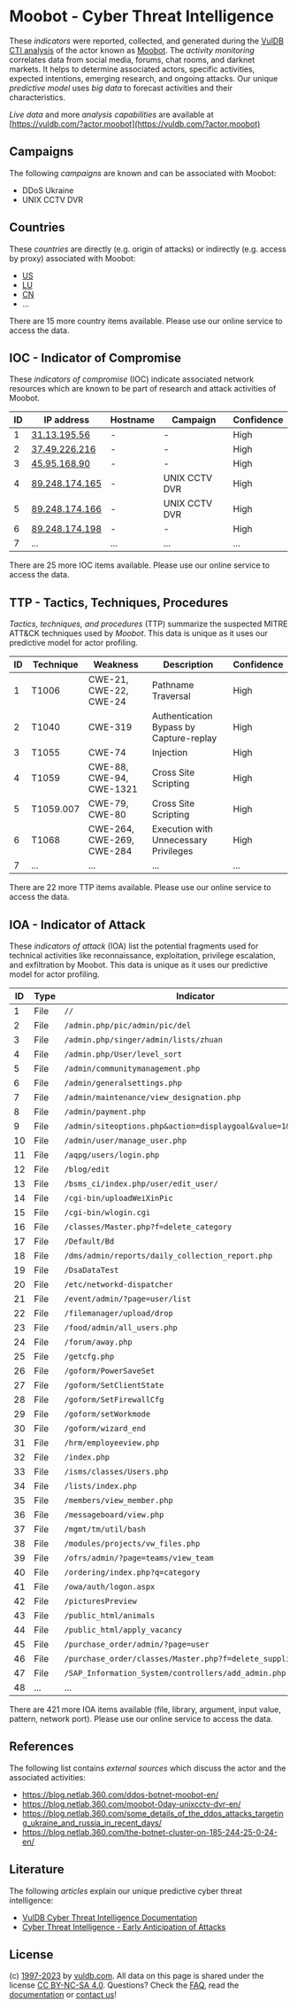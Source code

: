 # Moobot - Cyber Threat Intelligence

These _indicators_ were reported, collected, and generated during the [VulDB CTI analysis](https://vuldb.com/?kb.cti) of the actor known as [Moobot](https://vuldb.com/?actor.moobot). The _activity monitoring_ correlates data from social media, forums, chat rooms, and darknet markets. It helps to determine associated actors, specific activities, expected intentions, emerging research, and ongoing attacks. Our unique _predictive model_ uses _big data_ to forecast activities and their characteristics.

_Live data_ and more _analysis capabilities_ are available at [https://vuldb.com/?actor.moobot](https://vuldb.com/?actor.moobot)

## Campaigns

The following _campaigns_ are known and can be associated with Moobot:

* DDoS Ukraine
* UNIX CCTV DVR

## Countries

These _countries_ are directly (e.g. origin of attacks) or indirectly (e.g. access by proxy) associated with Moobot:

* [US](https://vuldb.com/?country.us)
* [LU](https://vuldb.com/?country.lu)
* [CN](https://vuldb.com/?country.cn)
* ...

There are 15 more country items available. Please use our online service to access the data.

## IOC - Indicator of Compromise

These _indicators of compromise_ (IOC) indicate associated network resources which are known to be part of research and attack activities of Moobot.

ID | IP address | Hostname | Campaign | Confidence
-- | ---------- | -------- | -------- | ----------
1 | [31.13.195.56](https://vuldb.com/?ip.31.13.195.56) | - | - | High
2 | [37.49.226.216](https://vuldb.com/?ip.37.49.226.216) | - | - | High
3 | [45.95.168.90](https://vuldb.com/?ip.45.95.168.90) | - | - | High
4 | [89.248.174.165](https://vuldb.com/?ip.89.248.174.165) | - | UNIX CCTV DVR | High
5 | [89.248.174.166](https://vuldb.com/?ip.89.248.174.166) | - | UNIX CCTV DVR | High
6 | [89.248.174.198](https://vuldb.com/?ip.89.248.174.198) | - | - | High
7 | ... | ... | ... | ...

There are 25 more IOC items available. Please use our online service to access the data.

## TTP - Tactics, Techniques, Procedures

_Tactics, techniques, and procedures_ (TTP) summarize the suspected MITRE ATT&CK techniques used by _Moobot_. This data is unique as it uses our predictive model for actor profiling.

ID | Technique | Weakness | Description | Confidence
-- | --------- | -------- | ----------- | ----------
1 | T1006 | CWE-21, CWE-22, CWE-24 | Pathname Traversal | High
2 | T1040 | CWE-319 | Authentication Bypass by Capture-replay | High
3 | T1055 | CWE-74 | Injection | High
4 | T1059 | CWE-88, CWE-94, CWE-1321 | Cross Site Scripting | High
5 | T1059.007 | CWE-79, CWE-80 | Cross Site Scripting | High
6 | T1068 | CWE-264, CWE-269, CWE-284 | Execution with Unnecessary Privileges | High
7 | ... | ... | ... | ...

There are 22 more TTP items available. Please use our online service to access the data.

## IOA - Indicator of Attack

These _indicators of attack_ (IOA) list the potential fragments used for technical activities like reconnaissance, exploitation, privilege escalation, and exfiltration by Moobot. This data is unique as it uses our predictive model for actor profiling.

ID | Type | Indicator | Confidence
-- | ---- | --------- | ----------
1 | File | `//` | Low
2 | File | `/admin.php/pic/admin/pic/del` | High
3 | File | `/admin.php/singer/admin/lists/zhuan` | High
4 | File | `/admin.php/User/level_sort` | High
5 | File | `/admin/communitymanagement.php` | High
6 | File | `/admin/generalsettings.php` | High
7 | File | `/admin/maintenance/view_designation.php` | High
8 | File | `/admin/payment.php` | High
9 | File | `/admin/siteoptions.php&action=displaygoal&value=1&roleid=1` | High
10 | File | `/admin/user/manage_user.php` | High
11 | File | `/aqpg/users/login.php` | High
12 | File | `/blog/edit` | Medium
13 | File | `/bsms_ci/index.php/user/edit_user/` | High
14 | File | `/cgi-bin/uploadWeiXinPic` | High
15 | File | `/cgi-bin/wlogin.cgi` | High
16 | File | `/classes/Master.php?f=delete_category` | High
17 | File | `/Default/Bd` | Medium
18 | File | `/dms/admin/reports/daily_collection_report.php` | High
19 | File | `/DsaDataTest` | Medium
20 | File | `/etc/networkd-dispatcher` | High
21 | File | `/event/admin/?page=user/list` | High
22 | File | `/filemanager/upload/drop` | High
23 | File | `/food/admin/all_users.php` | High
24 | File | `/forum/away.php` | High
25 | File | `/getcfg.php` | Medium
26 | File | `/goform/PowerSaveSet` | High
27 | File | `/goform/SetClientState` | High
28 | File | `/goform/SetFirewallCfg` | High
29 | File | `/goform/setWorkmode` | High
30 | File | `/goform/wizard_end` | High
31 | File | `/hrm/employeeview.php` | High
32 | File | `/index.php` | Medium
33 | File | `/isms/classes/Users.php` | High
34 | File | `/lists/index.php` | High
35 | File | `/members/view_member.php` | High
36 | File | `/messageboard/view.php` | High
37 | File | `/mgmt/tm/util/bash` | High
38 | File | `/modules/projects/vw_files.php` | High
39 | File | `/ofrs/admin/?page=teams/view_team` | High
40 | File | `/ordering/index.php?q=category` | High
41 | File | `/owa/auth/logon.aspx` | High
42 | File | `/picturesPreview` | High
43 | File | `/public_html/animals` | High
44 | File | `/public_html/apply_vacancy` | High
45 | File | `/purchase_order/admin/?page=user` | High
46 | File | `/purchase_order/classes/Master.php?f=delete_supplier` | High
47 | File | `/SAP_Information_System/controllers/add_admin.php` | High
48 | ... | ... | ...

There are 421 more IOA items available (file, library, argument, input value, pattern, network port). Please use our online service to access the data.

## References

The following list contains _external sources_ which discuss the actor and the associated activities:

* https://blog.netlab.360.com/ddos-botnet-moobot-en/
* https://blog.netlab.360.com/moobot-0day-unixcctv-dvr-en/
* https://blog.netlab.360.com/some_details_of_the_ddos_attacks_targeting_ukraine_and_russia_in_recent_days/
* https://blog.netlab.360.com/the-botnet-cluster-on-185-244-25-0-24-en/

## Literature

The following _articles_ explain our unique predictive cyber threat intelligence:

* [VulDB Cyber Threat Intelligence Documentation](https://vuldb.com/?kb.cti)
* [Cyber Threat Intelligence - Early Anticipation of Attacks](https://www.scip.ch/en/?labs.20201022)

## License

(c) [1997-2023](https://vuldb.com/?kb.changelog) by [vuldb.com](https://vuldb.com/?kb.about). All data on this page is shared under the license [CC BY-NC-SA 4.0](https://creativecommons.org/licenses/by-nc-sa/4.0/). Questions? Check the [FAQ](https://vuldb.com/?kb.faq), read the [documentation](https://vuldb.com/?kb) or [contact us](https://vuldb.com/?contact)!
